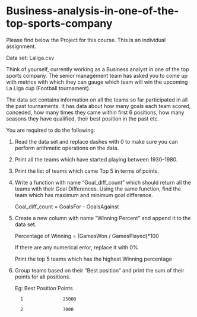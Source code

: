 # Business-analysis-in-one-of-the-top-sports-company

Please find below the Project for this course. This is an individual assignment. 

Data set: Laliga.csv

Think of yourself, currently working as a Business analyst in one of the top sports company. The senior management team has asked you to come up with metrics with which they can gauge which team will win the upcoming La Liga cup (Football tournament).

The data set contains information on all the teams so far participated in all the past tournaments. It has data about how many goals each team scored, conceded, how many times they came within first 6 positions, how many seasons they have qualified, their best position in the past etc.

 

You are required to do the following:

1. Read the data set and replace dashes with 0 to make sure you can perform arithmetic operations on the data. 

2. Print all the teams which have started playing between 1930-1980.

3. Print the list of teams which came Top 5 in terms of points.

4. Write a function with name “Goal_diff_count” which should return all the teams with their Goal Differences. Using the same function, find the team which has maximum and minimum goal difference.

   Goal_diff_count = GoalsFor - GoalsAgainst

5. Create a new column with name “Winning Percent” and append it to the data set.

   Percentage of Winning = (GamesWon / GamesPlayed)*100

   If there are any numerical error, replace it with 0%

   Print the top 5 teams which has the highest Winning percentage

6. Group teams based on their “Best position” and print the sum of their points for all positions.

   Eg: Best Position     Points

         1               25000

         2               7000
